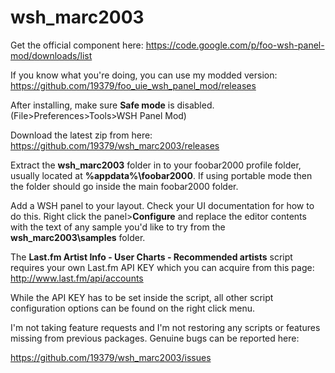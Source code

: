 # wsh_marc2003

Get the official component here: https://code.google.com/p/foo-wsh-panel-mod/downloads/list

If you know what you're doing, you can use my modded version: https://github.com/19379/foo_uie_wsh_panel_mod/releases

After installing, make sure **Safe mode** is disabled. (File>Preferences>Tools>WSH Panel Mod)

Download the latest zip from here: https://github.com/19379/wsh_marc2003/releases

Extract the **wsh_marc2003** folder in to your foobar2000 profile folder, 
usually located at **%appdata%\foobar2000**. If using portable mode then the folder should go inside the main
foobar2000 folder.

Add a WSH panel to your layout. Check your UI documentation for how to do this. Right click the panel>**Configure**
and replace the editor contents with the text of any sample you'd like to try from the **wsh_marc2003\samples** folder.

The **Last.fm Artist Info - User Charts - Recommended artists** script requires your own Last.fm API KEY which
you can acquire from this page: http://www.last.fm/api/accounts 

While the API KEY has to be set inside the script, all other script configuration options can be found
on the right click menu.

I'm not taking feature requests and I'm not restoring any scripts or features missing from previous packages. Genuine bugs can be reported here:

https://github.com/19379/wsh_marc2003/issues


